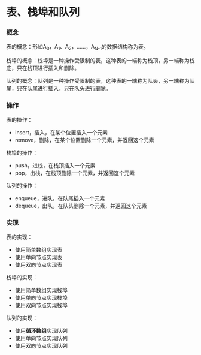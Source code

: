 # 表、栈埠和队列

### 概念

表的概念：形如A<sub>0</sub>，A<sub>1</sub>、A<sub>2</sub>，……，A<sub>N-1</sub>的数据结构称为表。

栈埠的概念：栈埠是一种操作受限制的表，这种表的一端称为栈顶，另一端称为栈底，只在栈顶进行插入和删除。

队列的概念：队列是一种操作受限制的表，这种表的一端称为队头，另一端称为队尾，只在队尾进行插入，只在队头进行删除。

### 操作

表的操作：

- insert，插入，在某个位置插入一个元素
- remove，删除，在某个位置删除一个元素，并返回这个元素

栈埠的操作：

- push，进栈，在栈顶插入一个元素
- pop，出栈，在栈顶删除一个元素，并返回这个元素

队列的操作：

- enqueue，进队，在队尾插入一个元素
- dequeue，出队，在队头删除一个元素，并返回这个元素

### 实现

表的实现：

- 使用简单数组实现表
- 使用单向节点实现表
- 使用双向节点实现表

栈埠的实现：

- 使用简单数组实现栈埠
- 使用单向节点实现栈埠
- 使用双向节点实现栈埠

队列的实现：

- 使用**循环数组**实现队列
- 使用单向节点实现队列
- 使用双向节点实现队列

